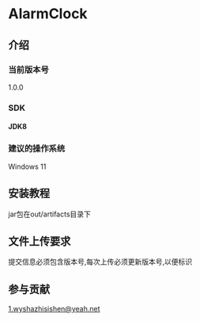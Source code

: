 # AlarmClock

## 介绍

### 当前版本号

1.0.0

### SDK

#### JDK8

### 建议的操作系统

Windows 11

## 安装教程

jar包在out/artifacts目录下

## 文件上传要求

提交信息必须包含版本号,每次上传必须更新版本号,以便标识

## 参与贡献

1.wyshazhisishen@yeah.net

